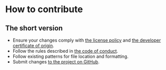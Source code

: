 ---
---
# How to contribute

## The short version

* Ensure your changes comply with [the license policy](LICENSE.md) and [the developer certificate of origin](Developer%20certificate%20of%20origin.txt").
* Follow the rules described in [the code of conduct](Code%20of%20conduct.md).
* Follow existing patterns for file location and formatting.
* Submit changes [to the project on GitHub](https://github.com/stilist/john-dee).
